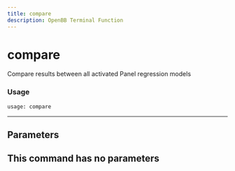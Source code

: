 ```yaml
---
title: compare
description: OpenBB Terminal Function
---
```


# compare

Compare results between all activated Panel regression models

### Usage 
```python
usage: compare
```
---
## Parameters

This command has no parameters
---
